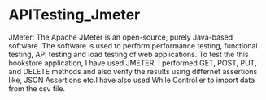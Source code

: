 # APITesting_Jmeter
JMeter: The Apache JMeter is an open-source, purely Java-based software. The software is used to perform performance testing, functional testing, API testing and load testing of web applications.
To test the this bookstore application, I have used JMETER. I performed GET, POST, PUT, and DELETE methods and also verify the results using differnet assertions like, JSON Assertions etc.I have also used While Controller to import data from the csv file. 
